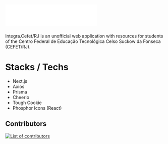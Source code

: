 ## ![Integra.Cefet/RJ](./.github/logo.png "Integra.Cefet/RJ")

Integra.Cefet/RJ is an unofficial web application with resources for students of the Centro
Federal de Educação Tecnológica Celso Suckow da Fonseca (CEFET/RJ).

# Stacks / Techs

- Next.js
- Axios
- Prisma
- Cheerio
- Tough Cookie
- Phosphor Icons (React)

## Contributors

<a href="https://github.com/phricardorj/integra.cefetrj/graphs/contributors">
  <img src="https://contributors-img.web.app/image?repo=phricardorj/integra.cefetrj&max=500" alt="List of contributors" />
</a>
